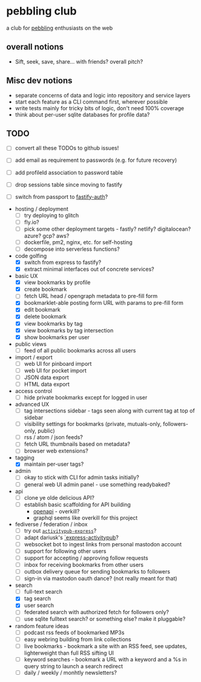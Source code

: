# pebbling club

a club for [pebbling][] enthusiasts on the web

[pebbling]: https://en.wikipedia.org/wiki/Pebbling

## overall notions

- Sift, seek, save, share... with friends? overall pitch?

## Misc dev notions

- separate concerns of data and logic into repository and service layers
- start each feature as a CLI command first, wherever possible
- write tests mainly for tricky bits of logic, don't need 100% coverage
- think about per-user sqlite databases for profile data?

## TODO

- [ ] convert all these TODOs to github issues!

- [ ] add email as requirement to passwords (e.g. for future recovery)
- [ ] add profileId association to password table
- [ ] drop sessions table since moving to fastify
- [ ] switch from passport to [fastify-auth](https://github.com/fastify/fastify-auth)?

- hosting / deployment
  - [ ] try deploying to glitch
  - [ ] fly.io?
  - [ ] pick some other deployment targets - fastly? netlify? digitalocean? azure? gcp? aws?
  - [ ] dockerfile, pm2, nginx, etc. for self-hosting
  - [ ] decompose into serverless functions?
  
- code golfing
  - [x] switch from express to fastify?
  - [x] extract minimal interfaces out of concrete services?

- basic UX
  - [x] view bookmarks by profile
  - [x] create bookmark
  - [ ] fetch URL head / opengraph metadata to pre-fill form
  - [x] bookmarklet-able posting form URL with params to pre-fill form
  - [x] edit bookmark
  - [x] delete bookmark
  - [x] view bookmarks by tag
  - [x] view bookmarks by tag intersection
  - [x] show bookmarks per user

- public views
  - [ ] feed of all public bookmarks across all users

- import / export
  - [ ] web UI for pinboard import
  - [ ] web UI for pocket import
  - [ ] JSON data export
  - [ ] HTML data export

- access control
  - [ ] hide private bookmarks except for logged in user

- advanced UX
  - [ ] tag intersections sidebar - tags seen along with current tag at top of sidebar
  - [ ] visibility settings for bookmarks (private, mutuals-only, followers-only, public)
  - [ ] rss / atom / json feeds?
  - [ ] fetch URL thumbnails based on metadata?
  - [ ] browser web extensions?

- tagging
  - [x] maintain per-user tags?

- admin
  - [ ] okay to stick with CLI for admin tasks initially?
  - [ ] general web UI admin panel - use something readybaked?

- api
  - [ ] clone ye olde delicious API?
  - [ ] establish basic scaffolding for API building
    - [openapi](https://openapi-ts.dev/introduction) - overkill?
    - graphql seems like overkill for this project

- fediverse / federation / inbox
  - [ ] try out [`activitypub-express`](https://github.com/immers-space/activitypub-express)?
  - [ ] adapt dariusk's [`express-activitypub](https://github.com/dariusk/express-activitypub)?
  - [ ] websocket bot to ingest links from personal mastodon account
  - [ ] support for following other users
  - [ ] support for accepting / approving follow requests
  - [ ] inbox for receiving bookmarks from other users
  - [ ] outbox delivery queue for sending bookmarks to followers
  - [ ] sign-in via mastodon oauth dance? (not really meant for that)

- search
  - [ ] full-text search
  - [x] tag search
  - [x] user search
  - [ ] federated search with authorized fetch for followers only?
  - [ ] use sqlite fulltext search? or something else? make it pluggable?

- random feature ideas
  - [ ] podcast rss feeds of bookmarked MP3s
  - [ ] easy webring building from link collections
  - [ ] live bookmarks - bookmark a site with an RSS feed, see updates, lighterweight than full RSS sifting UI
  - [ ] keyword searches - bookmark a URL with a keyword and a %s in query string to launch a search redirect
  - [ ] daily / weekly / monhtly newsletters?
